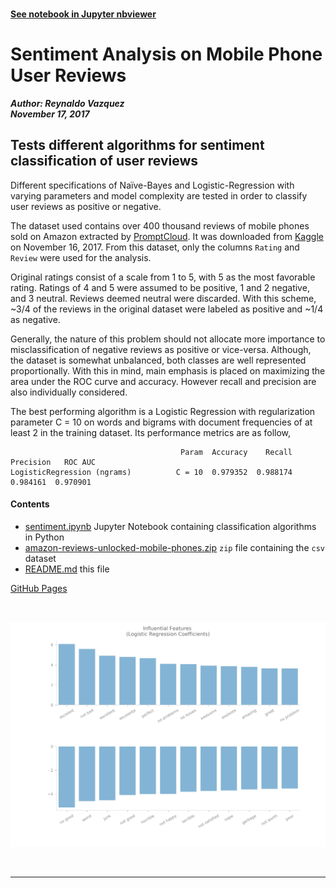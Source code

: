 
<br>

**[See notebook in Jupyter nbviewer](https://nbviewer.jupyter.org/github/reyvaz/Sentiment-Analysis-Mobile/blob/master/sentiment.ipynb)**

# Sentiment Analysis on Mobile Phone User Reviews
***Author: Reynaldo Vazquez***  
***November 17, 2017***

## Tests different algorithms for sentiment classification of user reviews


Different specifications of Naïve-Bayes and Logistic-Regression with varying parameters and model complexity are tested in order to classify user reviews as positive or negative. 

The dataset used contains over 400 thousand reviews of mobile phones sold on Amazon extracted by [PromptCloud](https://www.promptcloud.com/). It was downloaded from [Kaggle](https://www.kaggle.com/PromptCloudHQ/amazon-reviews-unlocked-mobile-phones) on November 16, 2017. From this dataset, only the columns `Rating` and `Review` were used for the analysis. 

Original ratings consist of a scale from 1 to 5, with 5 as the most favorable rating. Ratings of 4 and 5 were assumed to be positive, 1 and 2 negative, and 3 neutral. Reviews deemed neutral were discarded. With this scheme, ~3/4 of the reviews in the original dataset were labeled as positive and ~1/4 as negative. 

Generally, the nature of this problem should not allocate more importance to misclassification of negative reviews as positive or vice-versa. Although, the dataset is somewhat unbalanced, both classes are well represented proportionally. With this in mind, main emphasis is placed on maximizing the area under the ROC curve and accuracy. However recall and precision are also individually considered.

The best performing algorithm is a Logistic Regression with regularization parameter C = 10 on words and bigrams with document frequencies of at least 2 in the training dataset. Its performance metrics are as follow,

```
                                      Param  Accuracy    Recall  Precision   ROC AUC
LogisticRegression (ngrams)          C = 10  0.979352  0.988174   0.984161  0.970901
```

#### Contents 
* [sentiment.ipynb](sentiment.ipynb) Jupyter Notebook containing classification algorithms in Python 
* [amazon-reviews-unlocked-mobile-phones.zip](amazon-reviews-unlocked-mobile-phones.zip) `zip` file containing the `csv` dataset
* [README.md](README.md) this file

[GitHub Pages](https://reyvaz.github.io/Sentiment-Analysis-Mobile/)

<br>
<p align="center">
<a href="https://reyvaz.github.io/Sentiment-Analysis-Mobile/" 
rel="see html report">
<img src="words.jpg" alt="Drawing" width = "850"></a>
</p>
<br>
<hr>
<br>

